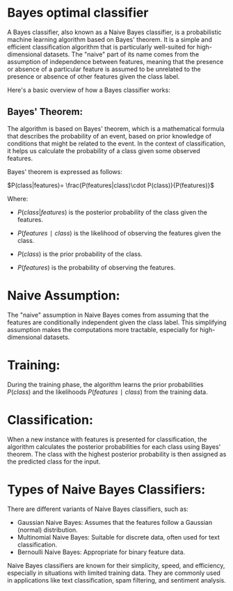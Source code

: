 # Bayes optimal classifier
A Bayes classifier, also known as a Naive Bayes classifier, is a probabilistic machine learning algorithm based on Bayes' theorem. It is a simple and efficient classification algorithm that is particularly well-suited for high-dimensional datasets. The "naive" part of its name comes from the assumption of independence between features, meaning that the presence or absence of a particular feature is assumed to be unrelated to the presence or absence of other features given the class label.

Here's a basic overview of how a Bayes classifier works:

## Bayes' Theorem:
The algorithm is based on Bayes' theorem, which is a mathematical formula that describes the probability of an event, based on prior knowledge of conditions that might be related to the event. In the context of classification, it helps us calculate the probability of a class given some observed features.

Bayes' theorem is expressed as follows:

$`P(class|features)= \frac{P(features|class)\cdot P(class)}{P(features)}`$
​

Where:
- $`P(class|features)`$ is the posterior probability of the class given the features.

- $`P(features∣class)`$ is the likelihood of observing the features given the class.

- $`P(class)`$ is the prior probability of the class.

- $`P(features)`$ is the probability of observing the features.

# Naive Assumption:
The "naive" assumption in Naive Bayes comes from assuming that the features are conditionally independent given the class label. This simplifying assumption makes the computations more tractable, especially for high-dimensional datasets.

# Training:
During the training phase, the algorithm learns the prior probabilities $`P(class)`$ and the likelihoods $`P(features∣class)`$ from the training data.

# Classification:
When a new instance with features is presented for classification, the algorithm calculates the posterior probabilities for each class using Bayes' theorem. The class with the highest posterior probability is then assigned as the predicted class for the input.

# Types of Naive Bayes Classifiers:
There are different variants of Naive Bayes classifiers, such as:

- Gaussian Naive Bayes: Assumes that the features follow a Gaussian (normal) distribution.
- Multinomial Naive Bayes: Suitable for discrete data, often used for text classification.
- Bernoulli Naive Bayes: Appropriate for binary feature data.

Naive Bayes classifiers are known for their simplicity, speed, and efficiency, especially in situations with limited training data. They are commonly used in applications like text classification, spam filtering, and sentiment analysis.
